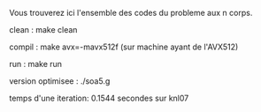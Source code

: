 Vous trouverez ici l'ensemble des codes du probleme aux n corps. 

clean :  make clean

compil : make avx=-mavx512f (sur machine ayant de l'AVX512)

run :    make run


version optimisee : ./soa5.g

temps d'une iteration: 0.1544 secondes sur knl07
